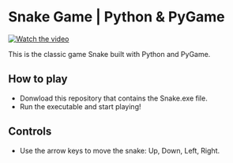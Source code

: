 # Snake Game | Python & PyGame

[![Watch the video](https://img.youtube.com/vi/cd3s01msUNo/maxresdefault.jpg
)](https://youtu.be/cd3s01msUNo)

This is the classic game Snake built with Python and PyGame.

## How to play
- Donwload this repository that contains the Snake.exe file.
- Run the executable and start playing!

## Controls
- Use the arrow keys to move the snake: Up, Down, Left, Right.
